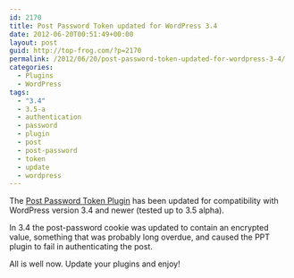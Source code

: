 ```yaml
---
id: 2170
title: Post Password Token updated for WordPress 3.4
date: 2012-06-20T00:51:49+00:00
layout: post
guid: http://top-frog.com/?p=2170
permalink: /2012/06/20/post-password-token-updated-for-wordpress-3-4/
categories:
  - Plugins
  - WordPress
tags:
  - "3.4"
  - 3.5-a
  - authentication
  - password
  - plugin
  - post
  - post-password
  - token
  - update
  - wordpress
---
```

The [Post Password Token Plugin](http://wordpress.org/extend/plugins/post-password-plugin/changelog/) has been updated for compatibility with WordPress version 3.4 and newer (tested up to 3.5 alpha).

In 3.4 the post-password cookie was updated to contain an encrypted value, something that was probably long overdue, and caused the PPT plugin to fail in authenticating the post.

All is well now. Update your plugins and enjoy!